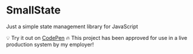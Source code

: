 # SmallState
Just a simple state management library for JavaScript

💡 Try it out on [CodePen](https://codepen.io/edlinkiii/pen/zYjPqRr)
🔥 This project has been approved for use in a live production system by my employer!